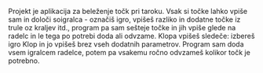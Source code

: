 Projekt je aplikacija za beleženje točk pri taroku. Vsak si točke lahko vpiše sam in določi soigralca - označiš igro, vpišeš razliko in dodatne točke iz trule oz kraljev itd., program 
pa sam sešteje točke in jih vpiše glede na radelc in le tega po potrebi doda ali odvzame.
Klopa vpišeš sledeče: izbereš igro Klop in jo vpišeš brez vseh dodatnih parametrov. Program sam doda vsem igralcem radelce, potem pa vsakemu ročno odvzameš kolikor točk je potrebno.
